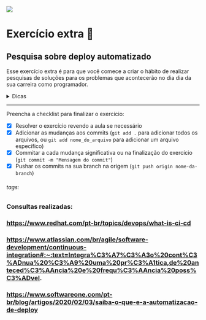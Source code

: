 ![](https://i.imgur.com/xG74tOh.png)

# Exercício extra 🌟

## Pesquisa sobre deploy automatizado

Esse exercício extra é para que você comece a criar o hábito de realizar pesquisas de soluções para os problemas que acontecerão no dia dia da sua carreira como programador.

<details>
    <summary>Dicas</summary>
    <ul>
        <li>Utilize termos como: CI&CD, Integração Contínua, Deploy automatizado</li>
    <ul>
    
</details>

---

Preencha a checklist para finalizar o exercício:

- [X] Resolver o exercício revendo a aula se necessário
- [X] Adicionar as mudanças aos commits (`git add .` para adicionar todos os arquivos, ou `git add nome_do_arquivo` para adicionar um arquivo específico)
- [X] Commitar a cada mudança significativa ou na finalização do exercício (`git commit -m "Mensagem do commit"`)
- [X] Pushar os commits na sua branch na origem (`git push origin nome-da-branch`)

###### tags: 

### Consultas realizadas:
### https://www.redhat.com/pt-br/topics/devops/what-is-ci-cd
### https://www.atlassian.com/br/agile/software-development/continuous-integration#:~:text=Integra%C3%A7%C3%A3o%20cont%C3%ADnua%20%C3%A9%20uma%20pr%C3%A1tica,de%20anteced%C3%AAncia%20e%20frequ%C3%AAncia%20poss%C3%ADvel.
### https://www.softwareone.com/pt-br/blog/artigos/2020/02/03/saiba-o-que-e-a-automatizacao-de-deploy